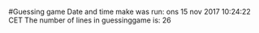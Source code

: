 #Guessing game
Date and time make was run:
ons 15 nov 2017 10:24:22 CET
The number of lines in guessinggame is:
26
